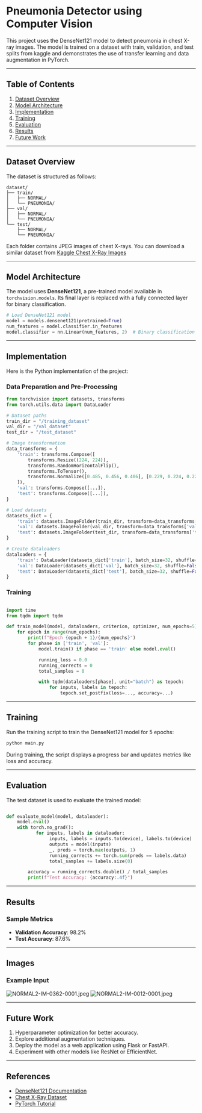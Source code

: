 # Pneumonia Detector using Computer Vision 

This project uses the DenseNet121 model to detect pneumonia in chest X-ray images. The model is trained on a dataset with train, validation, and test splits from kaggle and demonstrates the use of transfer learning and data augmentation in PyTorch.

---

## Table of Contents
1. [Dataset Overview](#dataset-overview)
2. [Model Architecture](#model-architecture)
3. [Implementation](#implementation)
4. [Training](#training)
5. [Evaluation](#evaluation)
6. [Results](#results)
7. [Future Work](#future-work)

---

## Dataset Overview
The dataset is structured as follows:
```
dataset/
├── train/
│   ├── NORMAL/
│   └── PNEUMONIA/
├── val/
│   ├── NORMAL/
│   └── PNEUMONIA/
└── test/
    ├── NORMAL/
    └── PNEUMONIA/
```
Each folder contains JPEG images of chest X-rays. 
You can download a similar dataset from [Kaggle Chest X-Ray Images](https://www.kaggle.com/datasets/paultimothymooney/chest-xray-pneumonia/data)

---

## Model Architecture

The model uses **DenseNet121**, a pre-trained model available in `torchvision.models`. Its final layer is replaced with a fully connected layer for binary classification.

```python
# Load DenseNet121 model
model = models.densenet121(pretrained=True)
num_features = model.classifier.in_features
model.classifier = nn.Linear(num_features, 2)  # Binary classification (NORMAL vs PNEUMONIA)
```

---

## Implementation

Here is the Python implementation of the project:

### Data Preparation and Pre-Processing

```python
from torchvision import datasets, transforms
from torch.utils.data import DataLoader

# Dataset paths
train_dir = "/training_dataset"
val_dir = "/val_dataset"
test_dir = "/test_dataset"

# Image transformation
data_transforms = {
    'train': transforms.Compose([
        transforms.Resize((224, 224)),
        transforms.RandomHorizontalFlip(),
        transforms.ToTensor(),
        transforms.Normalize([0.485, 0.456, 0.406], [0.229, 0.224, 0.225])
    ]),
    'val': transforms.Compose([...]),  
    'test': transforms.Compose([...]), 
}

# Load datasets
datasets_dict = {
    'train': datasets.ImageFolder(train_dir, transform=data_transforms['train']),
    'val': datasets.ImageFolder(val_dir, transform=data_transforms['val']),
    'test': datasets.ImageFolder(test_dir, transform=data_transforms['test']),
}

# Create dataloaders
dataloaders = {
    'train': DataLoader(datasets_dict['train'], batch_size=32, shuffle=True),
    'val': DataLoader(datasets_dict['val'], batch_size=32, shuffle=False),
    'test': DataLoader(datasets_dict['test'], batch_size=32, shuffle=False),
}
```

### Training

```python

import time
from tqdm import tqdm

def train_model(model, dataloaders, criterion, optimizer, num_epochs=5):
    for epoch in range(num_epochs):
        print(f"Epoch {epoch + 1}/{num_epochs}")
        for phase in ['train', 'val']:
            model.train() if phase == 'train' else model.eval()

            running_loss = 0.0
            running_corrects = 0
            total_samples = 0

            with tqdm(dataloaders[phase], unit="batch") as tepoch:
                for inputs, labels in tepoch:
                    tepoch.set_postfix(loss=..., accuracy=...)
```

---

## Training

Run the training script to train the DenseNet121 model for 5 epochs:
```bash
python main.py
```

During training, the script displays a progress bar and updates metrics like loss and accuracy.

---

## Evaluation

The test dataset is used to evaluate the trained model:

```python

def evaluate_model(model, dataloader):
    model.eval()
    with torch.no_grad():
           for inputs, labels in dataloader:
                inputs, labels = inputs.to(device), labels.to(device)
                outputs = model(inputs)
                _, preds = torch.max(outputs, 1)
                running_corrects += torch.sum(preds == labels.data)
                total_samples += labels.size(0)

        accuracy = running_corrects.double() / total_samples
        print(f"Test Accuracy: {accuracy:.4f}")
```

---

## Results

### Sample Metrics
- **Validation Accuracy**: 98.2%
- **Test Accuracy**: 87.6%
---

## Images

### Example Input

![NORMAL2-IM-0362-0001.jpeg](NORMAL2-IM-0362-0001.jpeg)
![NORMAL2-IM-0012-0001.jpeg](NORMAL2-IM-0012-0001.jpeg)

---

## Future Work

1. Hyperparameter optimization for better accuracy.
2. Explore additional augmentation techniques.
3. Deploy the model as a web application using Flask or FastAPI.
4. Experiment with other models like ResNet or EfficientNet.

---

## References

- [DenseNet121 Documentation](https://pytorch.org/vision/stable/models.html)
- [Chest X-Ray Dataset](https://www.kaggle.com/datasets)
- [PyTorch Tutorial](https://pytorch.org/tutorials/)

